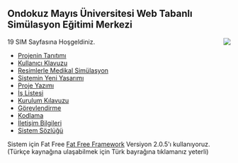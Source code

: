 ## Ondokuz Mayıs Üniversitesi Web Tabanlı Simülasyon Eğitimi Merkezi

<img src=https://github.com/19/sim/raw/master/public/img/a/toshiba-medical-tablet-pc.jpg align="right">

19 SIM Sayfasına Hoşgeldiniz.

- [Projenin Tanıtımı](https://github.com/19/sim/wiki/brief)
- [Kullanıcı Klavuzu](https://github.com/19/sim/wiki/guide)
- [Resimlerle Medikal Simülasyon](https://github.com/19/sim/wiki/pictures)
- [Sistemin Yeni Yasarımı](https://github.com/19/sim/wiki/design)
- [Proje Yazımı](https://github.com/19/sim/wiki/project)
- [İş Listesi](https://github.com/19/sim/issues)
- [Kurulum Kılavuzu](https://github.com/19/sim/wiki/setup)
- [Görevlendirme](https://github.com/19/sim/wiki/task)
- [Kodlama](https://github.com/19/sim/wiki/coding)
- [İletişim Bilgileri](https://github.com/19/sim/wiki/contact)
- [Sistem Sözlüğü](https://github.com/19/sim/wiki/dict)

Sistem için Fat Free [Fat Free Framework](http://fatfree.sourceforge.net/) Versiyon 2.0.5'ı
kullanıyoruz. (Türkçe kaynağına ulaşabilmek için Türk bayrağına tıklamanız yeterli)


